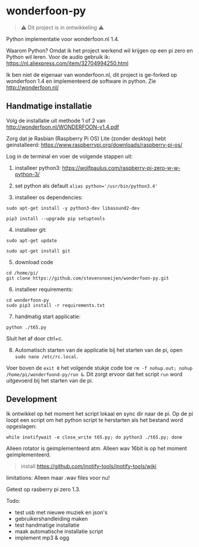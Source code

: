 # wonderfoon-py
> :warning: Dit project is in ontwikkeling :warning:

Python implementatie voor wonderfoon.nl 1.4.

Waarom Python? Omdat ik het project werkend wil krijgen op een pi zero en Python wil leren.
Voor de audio gebruik ik: https://nl.aliexpress.com/item/32704994250.html

Ik ben niet de eigenaar van wonderfoon.nl, dit project is ge-forked op wonderfoon 1.4 en implementeerd de software in python.
Zie http://wonderfoon.nl/

## Handmatige installatie

Volg de installatie uit methode 1 of 2 van http://wonderfoon.nl/WONDERFOON-v1.4.pdf

Zorg dat je Rasbian (Raspberry Pi OS) Lite (zonder desktop) hebt geinstalleerd: https://www.raspberrypi.org/downloads/raspberry-pi-os/

Log in de terminal en voer de volgende stappen uit:

1. installeer python3: https://wolfpaulus.com/raspberry-pi-zero-w-w-python-3/

2. set python als default `alias python='/usr/bin/python3.4'`

3. installeer os dependencies:
```
sudo apt-get install -y python3-dev libasound2-dev

pip3 install --upgrade pip setuptools
```

4. installeer git:
```
sudo apt-get update

sudo apt-get install git
```

5. download code 
```
cd /home/pi/
git clone https://github.com/stevensnoeijen/wonderfoon-py.git
```

6. installeer requirements: 
```
cd wonderfoon-py
sudo pip3 install -r requirements.txt
```

7. handmatig start applicatie:
```
python ./t65.py
```
Sluit het af door ctrl+c.

8. Automatisch starten van de applicatie bij het starten van de pi, open `sudo nano /etc/rc.local`.

Voer boven de `exit 0` het volgende stukje code toe `rm -f nohup.out; nohup /home/pi/wonderfoond-py/run &`. 
Dit zorgt ervoor dat het script `run` word uitgevoerd bij het starten van de pi.


## Development

Ik ontwikkel op het moment het script lokaal en sync dir naar de pi.
Op de pi loopt een script om het python script te herstarten als het bestand word opgeslagen:

`while inotifywait -e close_write t65.py; do python3 ./t65.py; done`

Alleen rotator is geimplementeerd atm.
Alleen wav 16bit is op het moment geimplementeerd.

> install https://github.com/inotify-tools/inotify-tools/wiki

limitations:
Alleen maar .wav files voor nu!

Getest op rasberry pi zero 1.3.

Todo: 

- test usb met nieuwe muziek en json's
- gebruikershandleiding maken 
- test handmatige installatie
- maak automatische installatie script
- implement mp3 & ogg
